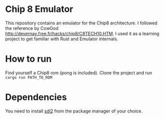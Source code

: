  # Chip 8 Emulator
 This repository contains an emulator for the Chip8 architecture. I followed the reference by CowGod http://devernay.free.fr/hacks/chip8/C8TECH10.HTM.
 I used it as a learning project to get familiar with Rust and Emulator internals.

# How to run
Find yourself a Chip8 rom (pong is included). 
Clone the project and run `cargo run PATH_TO_ROM`

# Dependencies
You need to install [sdl2](www.libsdl.org) from the package manager of your choice.